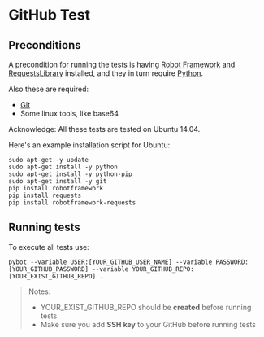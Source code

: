# GitHub Test

## Preconditions

A precondition for running the tests is having [Robot Framework](http://robotframework.org) and [RequestsLibrary](https://github.com/bulkan/robotframework-requests/) installed, and they in turn require [Python](https://www.python.org/).

Also these are required:

* [Git](http://www.git-scm.com/)
* Some linux tools, like base64 

Acknowledge: All these tests are tested on Ubuntu 14.04.

Here's an example installation script for Ubuntu:

```
sudo apt-get -y update
sudo apt-get install -y python
sudo apt-get install -y python-pip
sudo apt-get install -y git
pip install robotframework
pip install requests
pip install robotframework-requests

```

## Running tests

To execute all tests use:

``` 
pybot --variable USER:[YOUR_GITHUB_USER_NAME] --variable PASSWORD:[YOUR_GITHUB_PASSWORD] --variable YOUR_GITHUB_REPO:[YOUR_EXIST_GITHUB_REPO] .
```

> Notes:
> * YOUR_EXIST_GITHUB_REPO should be **created** before running tests
> * Make sure you add **SSH key** to your GitHub before running tests